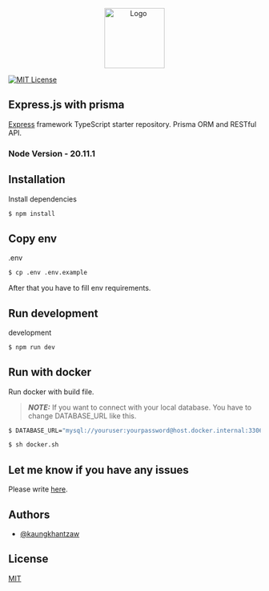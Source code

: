 <p align="center">
  <a href="https://kaungkhantzaw.vercel.app/" target="blank">
  <img src="https://kaungkhantzawdev.vercel.app/_next/static/media/logo.c12b3361.svg" width="120" alt="Logo" />
  </a>
</p>

[![MIT License](https://img.shields.io/badge/License-MIT-green.svg)](https://choosealicense.com/licenses/mit/)

## Express.js with prisma

[Express](https://github.com/expressjs/express) framework TypeScript starter repository. Prisma ORM and RESTful API.

### Node Version - 20.11.1

## Installation

Install dependencies

```bash
$ npm install
```

## Copy env

.env

```bash
$ cp .env .env.example
```
After that you have to fill env requirements.

## Run development

development

```bash
$ npm run dev
```
## Run with docker

Run docker with build file.

> **_NOTE:_** If you want to connect with your local database. You have to change DATABASE_URL like this.
```bash
$ DATABASE_URL="mysql://youruser:yourpassword@host.docker.internal:3306/yourdatabase"

```


```bash
$ sh docker.sh
```
## Let me know if you have any issues
Please write [here](https://github.com/Global-kits/express-prisma-rest/issues).

## Authors

- [@kaungkhantzaw](https://www.github.com/kaungkhantzawdev)


## License

[MIT](https://choosealicense.com/licenses/mit/)


